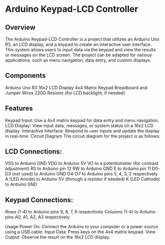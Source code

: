 # Arduino Keypad-LCD Controller
## Overview
The Arduino Keypad-LCD Controller is a project that utilizes an Arduino Uno R3, an LCD display, and a keypad to create an interactive user interface. This system allows users to input data via the keypad and view the results or messages on the LCD screen. The project can be adapted for various applications, such as menu navigation, data entry, and custom displays.

## Components
Arduino Uno R3
16x2 LCD Display
4x4 Matrix Keypad
Breadboard and Jumper Wires
220Ω Resistor (for LCD backlight, if needed)

## Features
Keypad Input: Use a 4x4 matrix keypad for data entry and menu navigation.
LCD Display: View input data, messages, or system status on a 16x2 LCD display.
Interactive Interface: Respond to user inputs and update the display in real-time.
Circuit Diagram
The circuit diagram for the project is as follows:

## LCD Connections:

VSS to Arduino GND
VDD to Arduino 5V
VO to a potentiometer (for contrast adjustment)
RS to Arduino pin 12
RW to Arduino GND
E to Arduino pin 11
D0-D3 (not used) to Arduino GND
D4-D7 to Arduino pins 5, 4, 3, 2 respectively
A (LED Anode) to Arduino 5V (through a resistor if needed)
K (LED Cathode) to Arduino GND

## Keypad Connections:

Rows (1-4) to Arduino pins 9, 8, 7, 6 respectively
Columns (1-4) to Arduino pins A0, A1, A2, A3 respectively

Usage
Power On: Connect the Arduino to your computer or a power source using a USB cable.
Input Data: Press keys on the 4x4 matrix keypad.
View Output: Observe the result on the 16x2 LCD display.
